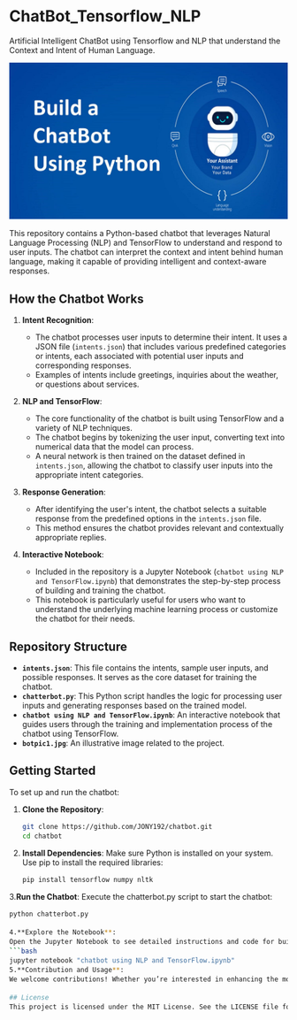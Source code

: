 # ChatBot_Tensorflow_NLP
Artificial Intelligent ChatBot using Tensorflow and NLP that understand the Context and Intent of Human Language.

![Screenshot](botpic1.jpg)



This repository contains a Python-based chatbot that leverages Natural Language Processing (NLP) and TensorFlow to understand and respond to user inputs. The chatbot can interpret the context and intent behind human language, making it capable of providing intelligent and context-aware responses.

## How the Chatbot Works

1. **Intent Recognition**:
   - The chatbot processes user inputs to determine their intent. It uses a JSON file (`intents.json`) that includes various predefined categories or intents, each associated with potential user inputs and corresponding responses.
   - Examples of intents include greetings, inquiries about the weather, or questions about services.

2. **NLP and TensorFlow**:
   - The core functionality of the chatbot is built using TensorFlow and a variety of NLP techniques.
   - The chatbot begins by tokenizing the user input, converting text into numerical data that the model can process.
   - A neural network is then trained on the dataset defined in `intents.json`, allowing the chatbot to classify user inputs into the appropriate intent categories.

3. **Response Generation**:
   - After identifying the user's intent, the chatbot selects a suitable response from the predefined options in the `intents.json` file.
   - This method ensures the chatbot provides relevant and contextually appropriate replies.

4. **Interactive Notebook**:
   - Included in the repository is a Jupyter Notebook (`chatbot using NLP and TensorFlow.ipynb`) that demonstrates the step-by-step process of building and training the chatbot.
   - This notebook is particularly useful for users who want to understand the underlying machine learning process or customize the chatbot for their needs.

## Repository Structure

- **`intents.json`**: This file contains the intents, sample user inputs, and possible responses. It serves as the core dataset for training the chatbot.
- **`chatterbot.py`**: This Python script handles the logic for processing user inputs and generating responses based on the trained model.
- **`chatbot using NLP and TensorFlow.ipynb`**: An interactive notebook that guides users through the training and implementation process of the chatbot using TensorFlow.
- **`botpic1.jpg`**: An illustrative image related to the project.

## Getting Started

To set up and run the chatbot:

1. **Clone the Repository**:
   ```bash
   git clone https://github.com/JONY192/chatbot.git
   cd chatbot

2. **Install Dependencies**:
   Make sure Python is installed on your system. Use pip to install the required libraries:
   ```bash
   pip install tensorflow numpy nltk

3.**Run the Chatbot**:
   Execute the chatterbot.py script to start the chatbot:
   ```bash
   python chatterbot.py

4.**Explore the Notebook**:
   Open the Jupyter Notebook to see detailed instructions and code for building and training the chatbot:
   ```bash
   jupyter notebook "chatbot using NLP and TensorFlow.ipynb"
5.**Contribution and Usage**:
   We welcome contributions! Whether you’re interested in enhancing the model, adding new intents, or improving the interface, feel free to fork the repository and submit a pull request.

## License
   This project is licensed under the MIT License. See the LICENSE file for details.

